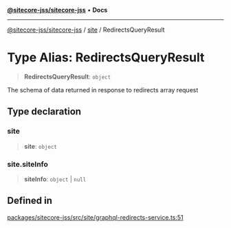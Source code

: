 [**@sitecore-jss/sitecore-jss**](../../README.md) • **Docs**

***

[@sitecore-jss/sitecore-jss](../../README.md) / [site](../README.md) / RedirectsQueryResult

# Type Alias: RedirectsQueryResult

> **RedirectsQueryResult**: `object`

The schema of data returned in response to redirects array request

## Type declaration

### site

> **site**: `object`

### site.siteInfo

> **siteInfo**: `object` \| `null`

## Defined in

[packages/sitecore-jss/src/site/graphql-redirects-service.ts:51](https://github.com/Sitecore/jss/blob/b543e221483be0d7e4e3ae7b76785619d291d2d3/packages/sitecore-jss/src/site/graphql-redirects-service.ts#L51)
